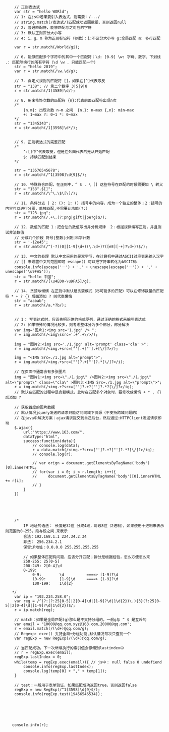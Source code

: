         // 正则表达式
        var str = "hello WORld";
        // 1: 在js中若果要引入表达式，则需要：/.../
        // string.match(/表达式/)匹配成功返回数组，否则返回null
        // 2: 普通匹配符，能够匹配与之对应的字符
        // 3: 默认正则区分大小写
        // 4: i、g、m 称为正则标记符（参数）：i:不区分大小写 g:全局匹配 m: 多行匹配

        var r = str.match(/World/gi);
        
        // 6. 能够匹配多个字符中的其中一个匹配符：\d: [0-9] \w: 字母、数字、下划线 .: 匹配除换行的所有字符（\d \w . 只能匹配一个）
        str = "hello 2019";
        var r = str.match(/\w.\d/g);

        // 7. 自定义规则的匹配符 []，如果在[^]代表取反
        str = "138"; // 第二个数字 3|5|9|8
        r = str.match(/1[3589]\d/);

        // 8. 用来修饰次数的匹配符 {n}:代表前面匹配符出现n次
        /*
            {n,m}: 出现次数 n~m 之间  {n,}: n~max {,n}: min~max
            +: 1~max ?: 0~1 *: 0~max
        */
        str = "1345343";
        r = str.match(/1[3598]\d*/);


        // 9. 正则表达式的完整匹配 
        /*
            ^:[]中^代表取反，但是在外面代表的是从开始匹配 
            $: 持续匹配到结束
        */
        
        str = "13576545678";
        r = str.match(/^1[3598]\d{9}$/);

        // 10. 特殊符合匹配，在正则中，^ $ . \ [] 这些符号在匹配的时候需要加 \ 转义
        str = "153^.$[]";
        r = str.match(/\^\.\$\[\]/);

        // 11. 条件分支 | 2: (): 1: () 括号中的内容，成为一个独立的整体；2：括号的内容可以进行分组，单独匹配,不需要此功能(?:)
        str = "123.jpg";
        r = str.match(/.+\.(?:png|gift|jpe?g)$/);

        // 12. 数值的匹配 1：把合法的数值写出并分析规律  2：根据规律编写正则，并且测试非法数值
        // 分成几个阶段 符号|整数|小数|科学计数
        str = '-12e45';
        r = str.match(/^(-?)(0|[1-9]\d+)(\.\d+)?([eE][-+]?\d+)?$/);

        // 13. 中文的处理 默认中文采用的是双字节，在计算机中通过ASCII对应表来输入汉字
        // [] 来设置中文的范围即可 escape() 可以把字符串转化为ASCII码
        console.info(escape('一') + ',' + unescape(escape('一')) + ',' + unescape('\u9FA5'));
        str = "hello 中国";
        r = str.match(/[\u4E00-\u9FA5]/g);
        
        // 14. 贪婪与懒惰 在正则中默认是贪婪模式（尽可能多的匹配）可以在修饰数量的匹配符 * + ? {} 后面添加 ? 则代表懒惰
        str = "aabab";
        r = str.match(/a.*?b/);
        

        // 1： 写表达式时，应该先把正确的格式罗列，通过正确的格式来编写表达式
        // 2: 如果特殊的情况比较多，则考虑整体分为多个部分，部分解决
        var img="图片1:<img src='1.jpg' /> ";
        r = img.match(/<img\ssrc='.+'.+\/>/);

        img = "图片2:<img src='./1.jpg' alt='prompt' class='cla' >";
        r = img.match(/<img.+src=["'].+["'].+[\/]?>/);

        img = "<IMG Src=./1.jpg alt='prompt'>";
        r = img.match(/<img.+src=["']?.+["']?.*[\/]?>/i);
        
        // 在页面中通常会有多张图片
        img = "图片1:<img src=\"./1.jpg\" />图片2:<img src=\"./1.jpg\" alt=\"prompt\" class=\"cla\" >图片3:<IMG Src=./1.jpg alt=\"prompt\">";
        r = img.match(/<img.+?src=["']?.+?["']?.*?[\/]?>/ig);
        // 默认在匹配的过程中是贪婪模式，此时在匹配多个对象时，要修改成懒惰 + * . {} 后添加 ?
        
        // 获取百度的图片数据
        // 默认情况jquery发送的请求只能访问同域下资源（不支持跨域问题的）
        // 在java中解决方案：ajax请求提交到自己后台，然后通过:HTTPClient发送请求即可
        $.ajax({
            url:"https://www.163.com/",
            dataType:"html",
            success:function(data){
                // console.log(data);
                r = data.match(/<img.+?src=["']?.+?["']?.*?[\/]?>/ig);
                // console.log(r);

                // var orign = document.getElementsByTagName('body')[0].innerHTML;
                // for(var i = 0; i < r.length; i++){
                //     document.getElementsByTagName('body')[0].innerHTML += r[i];
                // }
            }
        })

        

       

        /* 
            IP 地址的语法： 长度是32位 分成4段，每段8位（2进制），如果使用十进制来表示则范围为0~255，段与段之间.来表示
            合法：192.168.1.1 224.34.2.34 
            非法： 256.234.2.1 
            保留iP地址：0.0.0.0 255.255.255.255

            // 如果整体匹配有问题，应该分开匹配；拆分是根据经验，怎么方便怎么来
            250-255: 25[0-5]
            200-249: 2[0-4]\d
            0-199:  
                0-9:        \d          ====> [1-9]?\d
                10-99:      [1-9]\d     ====> [1-9]?\d
                100-199:    1\d{2}

       */
        var ip = "192.234.258.0";
        var reg = /^(?:(?:25[0-5]|2[0-4]\d|[1-9]?\d|1\d{2})\.){3}(?:25[0-5]|2[0-4]\d|[1-9]?\d|1\d{2})$/;
        r = ip.match(reg);

        // match：如果是全局匹配(g)那么是不支持分组的，一般g与 ^ $ 是互斥的
        var email = "10000@qq.com,xyz@163.com,20000@qq.com";
        r = email.match(/(\d+)@qq.com/g);
        // Regexp: exec() 支持全局+分组功能,默认情况每次只查找一个
        var regExp = new RegExp(/(\d+)@qq.com/g);
       
        // 当匹配成功，下一次继续执行的索引值会存储到lastindex中
        // r = regExp.exec(email);
        regExp.lastIndex = 0;
        while(temp = regExp.exec(email)){ // js中： null false 0 undefiend
            console.info(regExp.lastIndex);
            console.log(temp[0] + "," + temp[1]);
        }

        // test：一般用于表单验证，如果匹配成功返回true，否则返回false
        regExp = new RegExp(/^1[3598]\d{9}$/);
        console.info(regExp.test(19456546534));






       console.info(r);
